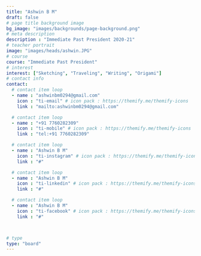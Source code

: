 ```yaml
---
title: "Ashwin B M"
draft: false
# page title background image
bg_image: "images/backgrounds/page-background.png"
# meta description
description : "Immediate Past President 2020-21"
# teacher portrait
image: "images/heads/ashwin.JPG"
# course
course: "Immediate Past President"
# interest
interest: ["Sketching", "Traveling", "Writing", "Origami"]
# contact info
contact:
  # contact item loop
  - name : "ashwinbm0294@gmail.com"
    icon : "ti-email" # icon pack : https://themify.me/themify-icons
    link : "mailto:ashwinbm0294@gmail.com"

  # contact item loop
  - name : "+91 7760282309"
    icon : "ti-mobile" # icon pack : https://themify.me/themify-icons
    link : "tel:+91 7760282309"

  # contact item loop
  - name : "Ashwin B M"
    icon : "ti-instagram" # icon pack : https://themify.me/themify-icons
    link : "#"

  # contact item loop
  - name : "Ashwin B M"
    icon : "ti-linkedin" # icon pack : https://themify.me/themify-icons
    link : "#"

  # contact item loop
  - name : "Ashwin B M"
    icon : "ti-facebook" # icon pack : https://themify.me/themify-icons
    link : "#"



# type
type: "board"
---
```

